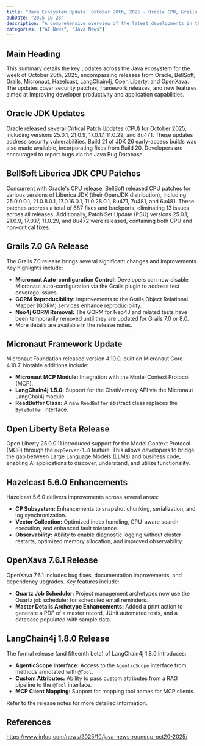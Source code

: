 ```yaml
---
title: "Java Ecosystem Update: October 20th, 2025 - Oracle CPU, Grails 7.0, and More"
pubDate: "2025-10-28"
description: "A comprehensive overview of the latest developments in the Java ecosystem as of October 20th, 2025, including Oracle's Critical Patch Update, Grails 7.0 GA release, and updates to Micronaut, Hazelcast, LangChain4j, and Open Liberty."
categories: ["AI News", "Java News"]
---
```


## Main Heading

This summary details the key updates across the Java ecosystem for the week of October 20th, 2025, encompassing releases from Oracle, BellSoft, Grails, Micronaut, Hazelcast, LangChain4j, Open Liberty, and OpenXava.  The updates cover security patches, framework releases, and new features aimed at improving developer productivity and application capabilities.

## Oracle JDK Updates

Oracle released several Critical Patch Updates (CPU) for October 2025, including versions 25.0.1, 21.0.9, 17.0.17, 11.0.29, and 8u471. These updates address security vulnerabilities.  Build 21 of JDK 26 early-access builds was also made available, incorporating fixes from Build 20. Developers are encouraged to report bugs via the Java Bug Database.

## BellSoft Liberica JDK CPU Patches

Concurrent with Oracle's CPU release, BellSoft released CPU patches for various versions of Liberica JDK (their OpenJDK distribution), including 25.0.0.0.1, 21.0.8.0.1, 17.0.16.0.1, 11.0.28.0.1, 8u471, 7u481, and 6u481. These patches address a total of 687 fixes and backports, eliminating 13 issues across all releases.  Additionally, Patch Set Update (PSU) versions 25.0.1, 21.0.9, 17.0.17, 11.0.29, and 8u472 were released, containing both CPU and non-critical fixes.

## Grails 7.0 GA Release

The Grails 7.0 release brings several significant changes and improvements. Key highlights include:

*   **Micronaut Auto-configuration Control:** Developers can now disable Micronaut auto-configuration via the Grails plugin to address test coverage issues.
*   **GORM Reproducibility:**  Improvements to the Grails Object Relational Mapper (GORM) services enhance reproducibility.
*   **Neo4j GORM Removal:** The GORM for Neo4J and related tests have been temporarily removed until they are updated for Grails 7.0 or 8.0.
*   More details are available in the release notes.

## Micronaut Framework Update

Micronaut Foundation released version 4.10.0, built on Micronaut Core 4.10.7.  Notable additions include:

*   **Micronaut MCP Module:**  Integration with the Model Context Protocol (MCP).
*   **LangChain4j 1.5.0:** Support for the ChatMemory API via the Micronaut LangChai4j module.
*   **ReadBuffer Class:** A new `ReadBuffer` abstract class replaces the `ByteBuffer` interface.

## Open Liberty Beta Release

Open Liberty 25.0.0.11 introduced support for the Model Context Protocol (MCP) through the `mcpServer-1.0` feature. This allows developers to bridge the gap between Large Language Models (LLMs) and business code, enabling AI applications to discover, understand, and utilize functionality.

## Hazelcast 5.6.0 Enhancements

Hazelcast 5.6.0 delivers improvements across several areas:

*   **CP Subsystem:** Enhancements to snapshot chunking, serialization, and log synchronization.
*   **Vector Collection:** Optimized index handling, CPU-aware search execution, and enhanced fault tolerance.
*   **Observability:**  Ability to enable diagnostic logging without cluster restarts, optimized memory allocation, and improved observability.

## OpenXava 7.6.1 Release

OpenXava 7.6.1 includes bug fixes, documentation improvements, and dependency upgrades. Key features include:

*   **Quartz Job Scheduler:** Project management archetypes now use the Quartz job scheduler for scheduled email reminders.
*   **Master Details Archetype Enhancements:**  Added a print action to generate a PDF of a master record, JUnit automated tests, and a database populated with sample data.

## LangChain4j 1.8.0 Release

The formal release (and fifteenth beta) of LangChain4j 1.8.0 introduces:

*   **AgenticScope Interface:** Access to the `AgenticScope` interface from methods annotated with `@Tool`.
*   **Custom Attributes:** Ability to pass custom attributes from a RAG pipeline to the `@Tool` interface.
*   **MCP Client Mapping:** Support for mapping tool names for MCP clients.

Refer to the release notes for more detailed information.

## References

https://www.infoq.com/news/2025/10/java-news-roundup-oct20-2025/